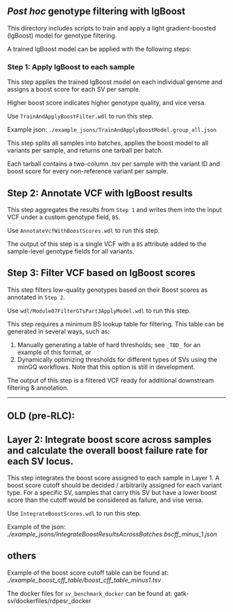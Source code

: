 ## _Post hoc_ genotype filtering with lgBoost

This directory includes scripts to train and apply a light gradient-boosted (lgBoost) model for genotype filtering.  

A trained lgBoost model can be applied with the following steps:  

### Step 1: Apply lgBoost to each sample  

This step applies the trained lgBoost model on each individual genome and assigns a boost score for each SV per sample.  

Higher boost score indicates higher genotype quality, and vice versa.

Use `TrainAndApplyBoostFilter.wdl` to run this step. 

Example json: `./example_jsons/TrainAndApplyBoostModel.group_all.json`  

This step splits all samples into batches, applies the boost model to all variants per sample, and returns one tarball per batch.  

Each tarball contains a two-column .tsv per sample with the variant ID and boost score for every non-reference variant per sample.

## Step 2: Annotate VCF with lgBoost results  

This step aggregates the results from `Step 1` and writes them into the input VCF under a custom genotype field, `BS`.  

Use `AnnotateVcfWithBoostScores.wdl` to run this step.  

The output of this step is a single VCF with a `BS` attribute added to the sample-level genotype fields for all variants.    

## Step 3: Filter VCF based on lgBoost scores  

This step filters low-quality genotypes based on their Boost scores as annotated in `Step 2`.  

Use `wdl/Module07FilterGTsPart3ApplyModel.wdl` to run this step.  

This step requires a minimum BS lookup table for filtering. This table can be generated in several ways, such as:  

1. Manually generating a table of hard thresholds; see `_TBD_` for an example of this format, or
2. Dynamically optimizing thresholds for different types of SVs using the minGQ workflows. Note that this option is still in development.  

The output of this step is a filtered VCF ready for additional downstream filtering & annotation.  

---  

## OLD (pre-RLC):  

## Layer 2: Integrate boost score across samples and calculate the overall boost failure rate for each SV locus.
This step integrates the boost score assigned to each sample in Layer 1. A boost score cutoff should be decided / arbitrarily assigned for each variant type. For a specific SV, samples that carry this SV but have a lower boost score than the cutoff would be considered as failure, and vise versa.

Use `IntegrateBoostScores.wdl` to run this step. 

Example of the json: *./example_jsons/IntegrateBoostResultsAcrossBatches.bscff_minus_1.json*

## others
Example of the boost score cutoff table can be found at: *./example_boost_cff_table/boost_cff_table_minus1.tsv*

The docker files for `sv_benchmark_docker` can be found at: gatk-sv/dockerfiles/rdpesr_docker

